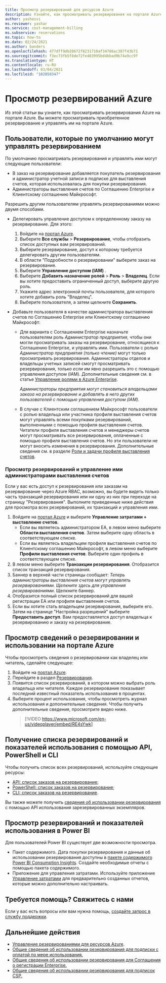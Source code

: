 ```yaml
---
title: Просмотр резервирований для ресурсов Azure
description: Узнайте, как просматривать резервирования на портале Azure. Просматривайте сведения о резервированиях и использовании с помощью API-интерфейсов, PowerShell, CLI и Power BI.
author: yashesvi
ms.reviewer: yashar
ms.service: cost-management-billing
ms.subservice: reservations
ms.topic: how-to
ms.date: 02/24/2021
ms.author: banders
ms.openlocfilehash: 477dff9db28672f8231710af34786ac387f43b71
ms.sourcegitcommit: f3ec73fb5f8de72fe483995bd4bbad9b74a9cc9f
ms.translationtype: HT
ms.contentlocale: ru-RU
ms.lasthandoff: 03/04/2021
ms.locfileid: "102050347"
---
```

# <a name="view-azure-reservations"></a>Просмотр резервирований Azure

Из этой статьи вы узнаете, как просматривать резервирования Azure на портале Azure. Вы можете просматривать приобретенное резервирование и управлять им на портале Azure.

## <a name="who-can-manage-a-reservation-by-default"></a>Пользователи, которые по умолчанию могут управлять резервированием

По умолчанию просматривать резервирования и управлять ими могут следующие пользователи:

- В заказ на резервирование добавляется покупатель резервирования и администратор учетной записи в подписке для выставления счетов, которая использовалась для покупки резервирования.
- Администраторы выставления счетов по Соглашению Enterprise и Клиентскому соглашению Майкрософт.

Разрешить другим пользователям управлять резервированиями можно двумя способами.

- Делегировать управление доступом к определенному заказу на резервирование. Для этого:
    1. Войдите на [портал Azure](https://portal.azure.com).
    1. Выберите **Все службы** > **Резервирование**, чтобы отобразить список доступных вам резервирований.
    1. Выберите резервирование, доступ к которому требуется делегировать другим пользователям.
    1. В области "Подробности о резервировании" выберите заказ на резервирование.
    1. Выберите **Управление доступом (IAM)** .
    1. Выберите **Добавить назначение ролей** > **Роль** > **Владелец**. Если вы хотите предоставить ограниченный доступ, выберите другую роль.
    1. Укажите адрес электронной почты пользователя, для которого хотите добавить роль "Владелец".
    1. Выберите пользователя, а затем щелкните **Сохранить**.

- Добавьте пользователя в качестве администратора выставления счетов по Соглашению Enterprise или Клиентскому соглашению Майкрософт:
    - Для варианта с Соглашением Enterprise назначьте пользователям роль _Администратор предприятия_, чтобы они могли просматривать заказы на резервирование, относящиеся к Соглашению Enterprise, и управлять ими. Пользователи с ролью _Администратор предприятия (только чтение)_ могут только просматривать резервирования. Администраторы отделов и владельцы учетных записей смогут просматривать резервирования, _только если_ им явно разрешить это с помощью управления доступом (IAM). Дополнительные сведения см. в статье [Управление ролями в Azure Enterprise](../manage/understand-ea-roles.md).

        _Администраторы предприятия могут становиться владельцами заказа на резервирование и добавлять в него других пользователей с помощью управления доступом (IAM)._
    - В случае с Клиентским соглашением Майкрософт пользователи с ролью владельца или участника профиля выставления счетов могут управлять всеми покупками резервирований, выполненными с помощью профиля выставления счетов. Читатели профиля выставления счетов и менеджеры счетов могут просматривать все резервирования, оплаченные с помощью профиля выставления счетов. Но эти пользователи не могут вносить изменения в резервирования.
    Дополнительные сведения см. в разделе [Роли и задачи профиля выставления счетов](../manage/understand-mca-roles.md#billing-profile-roles-and-tasks).

### <a name="how-billing-administrators-view-or-manage-reservations"></a>Просмотр резервирований и управление ими администраторами выставления счетов

Если у вас есть доступ к резервирования или заказам на резервирование через Azure RBAC, возможно, вы будете видеть только часть транзакций резервирования или ни одну из них при переходе на страницу "Резервирования". Выполните приведенные ниже действия для просмотра всех резервирований, их транзакций и управления ими.

1. Войдите на [портал Azure](https://portal.azure.com) и выберите **Управление затратами + выставление счетов**.
    - Если вы являетесь администратором EA, в левом меню выберите **Области выставления счетов**. Затем выберите одну область в соответствующем списке.
    - Если вы являетесь владельцем профиля выставления счетов по Клиентскому соглашению Майкрософт, в левом меню выберите **Профили выставления счетов**. Выберите один профиль в соответствующем списке.
1. В левом меню выберите **Транзакции резервирования**. Отобразится список транзакций резервирования.
1. Баннер в верхней части страницы сообщает: *Теперь администраторы выставления счетов могут управлять резервированиями. Щелкните здесь для управления резервированиями*. Щелкните баннер.
1. Отобразится полный список резервирований для вашей регистрации EA или профиля выставления счетов.
1. Если вы хотите стать владельцем резервирования, выберите его. Затем на странице "Настройка разрешений" выберите **Предоставить доступ**. Вам предоставляется доступ владельца к резервированию и заказу на резервирование.

## <a name="view-reservation-and-utilization-in-the-azure-portal"></a>Просмотр сведений о резервировании и использовании на портале Azure

Чтобы просмотреть сведения о резервировании как владелец или читатель, сделайте следующее:

1. Войдите на [портал Azure](https://portal.azure.com).
2. Перейдите в раздел [Резервирования](https://portal.azure.com/#blade/Microsoft_Azure_Reservations/ReservationsBrowseBlade).
3. Появится список резервирований, в котором можно выбрать роль владельца или читателя. Каждое резервирование показывает последний известный показатель использования в процентах.
4. Выберите процент использования, чтобы просмотреть журнал использования и дополнительные сведения. Чтобы получить дополнительные сведения, просмотрите видео ниже.
   > [!VIDEO https://www.microsoft.com/en-us/videoplayer/embed/RE4sYwk] 

## <a name="get-reservations-and-utilization-using-apis-powershell-and-cli"></a>Получение списка резервирований и показателей использования с помощью API, PowerShell и CLI

Чтобы получить список всех резервирований, используйте следующие ресурсы:

- [API: список заказов на резервирование](/rest/api/reserved-vm-instances/reservationorder/list);
- [PowerShell: список заказов на резервирование](/powershell/module/azurerm.reservations/get-azurermreservationorder);
- [CLI: список заказов на резервирование](/cli/azure/reservations/reservation-order#az-reservations-reservation-order-list).

Вы также можете получить [сведения об использовании резервирования](/rest/api/billing/enterprise/billing-enterprise-api-reserved-instance-usage) с помощью API использования зарезервированных экземпляров. 

## <a name="see-reservations-and-utilization-in-power-bi"></a>Просмотр резервирований и показателей использования в Power BI

Для пользователей Power BI существует две возможности просмотра.
- Пакет содержимого. Дата покупки резервирования и данные об использовании резервирования доступны в [пакете содержимого Power BI Consumption Insights](/power-bi/desktop-connect-azure-cost-management). Создайте необходимые отчеты с помощью пакета содержимого. 
- Приложение для управления затратами. Используйте приложение [Управление затратами](https://appsource.microsoft.com/product/power-bi/costmanagement.azurecostmanagementapp) для предварительно созданных отчетов, которые можно дополнительно настраивать.

## <a name="need-help-contact-us"></a>Требуется помощь? Свяжитесь с нами

Если у вас есть вопросы или вам нужна помощь, [создайте запрос в службу поддержки](https://go.microsoft.com/fwlink/?linkid=2083458).

## <a name="next-steps"></a>Дальнейшие действия

- [Управление резервированиями для ресурсов Azure](manage-reserved-vm-instance.md).
- [Общие сведения об использовании резервирования для подписки с оплатой по мере использования.](understand-reserved-instance-usage.md)
- [Общие сведения об использовании резервирования для Соглашения о регистрации Enterprise.](understand-reserved-instance-usage-ea.md)
- [Общие сведения об использовании резервирования для подписок CSP.](/partner-center/azure-reservations)

